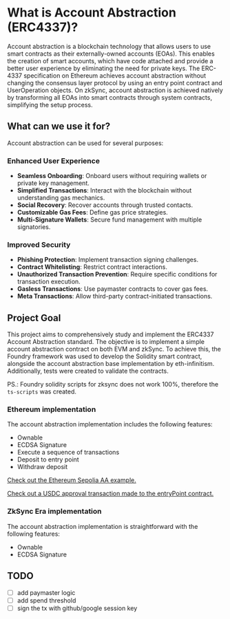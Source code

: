 # What is Account Abstraction (ERC4337)?

Account abstraction is a blockchain technology that allows users to use smart contracts as their externally-owned accounts (EOAs). This enables the creation of smart accounts, which have code attached and provide a better user experience by eliminating the need for private keys. The ERC-4337 specification on Ethereum achieves account abstraction without changing the consensus layer protocol by using an entry point contract and UserOperation objects. On zkSync, account abstraction is achieved natively by transforming all EOAs into smart contracts through system contracts, simplifying the setup process.

## What can we use it for?

Account abstraction can be used for several purposes:

### Enhanced User Experience
- **Seamless Onboarding**: Onboard users without requiring wallets or private key management.
- **Simplified Transactions**: Interact with the blockchain without understanding gas mechanics.
- **Social Recovery**: Recover accounts through trusted contacts.
- **Customizable Gas Fees**: Define gas price strategies.
- **Multi-Signature Wallets**: Secure fund management with multiple signatories.

### Improved Security
- **Phishing Protection**: Implement transaction signing challenges.
- **Contract Whitelisting**: Restrict contract interactions.
- **Unauthorized Transaction Prevention**: Require specific conditions for transaction execution.
- **Gasless Transactions**: Use paymaster contracts to cover gas fees.
- **Meta Transactions**: Allow third-party contract-initiated transactions.

## Project Goal

This project aims to comprehensively study and implement the ERC4337 Account Abstraction standard. The objective is to implement a simple account abstraction contract on both EVM and zkSync. To achieve this, the Foundry framework was used to develop the Solidity smart contract, alongside the account abstraction base implementation by eth-infinitism. Additionally, tests were created to validate the contracts.

PS.: Foundry solidity scripts for zksync does not work 100%, therefore the `ts-scripts` was created.

### Ethereum implementation

The account abstraction implementation includes the following features:
- Ownable
- ECDSA Signature
- Execute a sequence of transactions
- Deposit to entry point
- Withdraw deposit

[Check out the Ethereum Sepolia AA example.](https://sepolia.etherscan.io/address/0xd80377EC3a65f52c4552071dbCd540654b759Bf8)

[Check out a USDC approval transaction made to the entryPoint contract.](https://sepolia.etherscan.io/tx/0xdfb9f3a8dbd9769ed58b184daf16b39be301dc5dd2adc75f20e98eb5b8d68101)


### ZkSync Era implementation

The account abstraction implementation is straightforward with the following features:
- Ownable
- ECDSA Signature


## TODO
- [ ] add paymaster logic
- [ ] add spend threshold
- [ ] sign the tx with github/google session key
